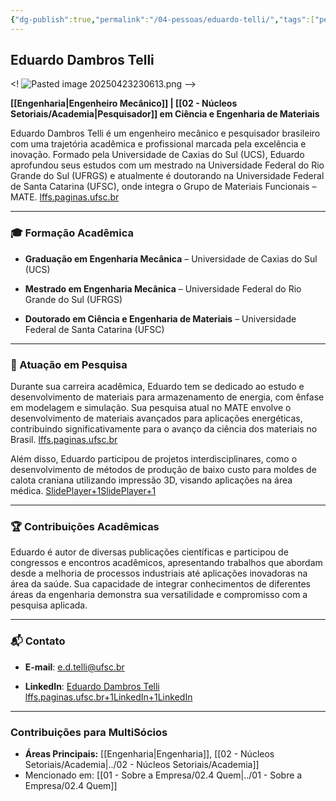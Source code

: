```yaml
---
{"dg-publish":true,"permalink":"/04-pessoas/eduardo-telli/","tags":["person","profile","engenharia","pesquisa","academia","materiais","energia"]}
---
```


## Eduardo Dambros Telli

<! ![Pasted image 20250423230613.png](/img/user/Pasted%20image%2020250423230613.png) -->

**[[Engenharia\|Engenheiro Mecânico]] | [[02 - Núcleos Setoriais/Academia\|Pesquisador]] em Ciência e Engenharia de Materiais**

Eduardo Dambros Telli é um engenheiro mecânico e pesquisador brasileiro com uma trajetória acadêmica e profissional marcada pela excelência e inovação. Formado pela Universidade de Caxias do Sul (UCS), Eduardo aprofundou seus estudos com um mestrado na Universidade Federal do Rio Grande do Sul (UFRGS) e atualmente é doutorando na Universidade Federal de Santa Catarina (UFSC), onde integra o Grupo de Materiais Funcionais – MATE. ​[lffs.paginas.ufsc.br](https://lffs.paginas.ufsc.br/bolsistas/?utm_source=chatgpt.com)

---

### 🎓 Formação Acadêmica

- **Graduação em Engenharia Mecânica** – Universidade de Caxias do Sul (UCS)
    
- **Mestrado em Engenharia Mecânica** – Universidade Federal do Rio Grande do Sul (UFRGS)
    
- **Doutorado em Ciência e Engenharia de Materiais** – Universidade Federal de Santa Catarina (UFSC)​
    

---

### 🔬 Atuação em Pesquisa

Durante sua carreira acadêmica, Eduardo tem se dedicado ao estudo e desenvolvimento de materiais para armazenamento de energia, com ênfase em modelagem e simulação. Sua pesquisa atual no MATE envolve o desenvolvimento de materiais avançados para aplicações energéticas, contribuindo significativamente para o avanço da ciência dos materiais no Brasil. ​[lffs.paginas.ufsc.br](https://lffs.paginas.ufsc.br/bolsistas/?utm_source=chatgpt.com)

Além disso, Eduardo participou de projetos interdisciplinares, como o desenvolvimento de métodos de produção de baixo custo para moldes de calota craniana utilizando impressão 3D, visando aplicações na área médica. ​[SlidePlayer+1SlidePlayer+1](https://slideplayer.com.br/slide/14854138/?utm_source=chatgpt.com)

---

### 🏆 Contribuições Acadêmicas

Eduardo é autor de diversas publicações científicas e participou de congressos e encontros acadêmicos, apresentando trabalhos que abordam desde a melhoria de processos industriais até aplicações inovadoras na área da saúde. Sua capacidade de integrar conhecimentos de diferentes áreas da engenharia demonstra sua versatilidade e compromisso com a pesquisa aplicada.​

---

### 📬 Contato

- **E-mail**: [e.d.telli@ufsc.br](mailto:e.d.telli@ufsc.br)
    
- **LinkedIn**: [Eduardo Dambros Telli](https://br.linkedin.com/in/eduardo-dambros-telli-56a72910b/pt)​[lffs.paginas.ufsc.br+1LinkedIn+1](https://lffs.paginas.ufsc.br/bolsistas/?utm_source=chatgpt.com)[LinkedIn](https://br.linkedin.com/in/eduardo-dambros-telli-56a72910b/pt?utm_source=chatgpt.com)

---

### Contribuições para MultiSócios
*   **Áreas Principais:** [[Engenharia\|Engenharia]], [[02 - Núcleos Setoriais/Academia\|../02 - Núcleos Setoriais/Academia]]
*   Mencionado em: [[01 - Sobre a Empresa/02.4 Quem\|../01 - Sobre a Empresa/02.4 Quem]]
